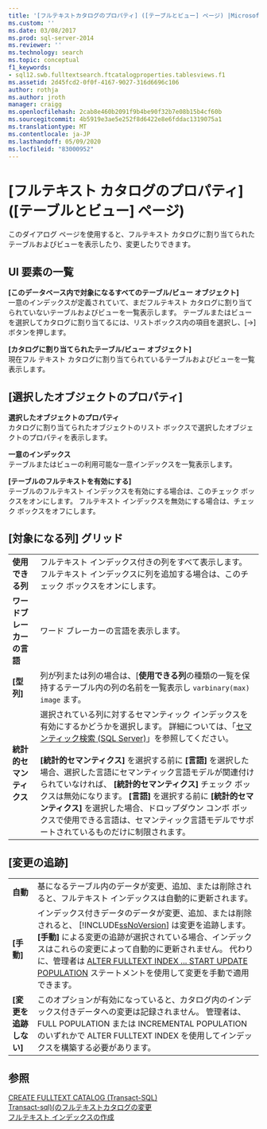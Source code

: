 ```yaml
---
title: '[フルテキストカタログのプロパティ] ([テーブルとビュー] ページ) |Microsoft Docs'
ms.custom: ''
ms.date: 03/08/2017
ms.prod: sql-server-2014
ms.reviewer: ''
ms.technology: search
ms.topic: conceptual
f1_keywords:
- sql12.swb.fulltextsearch.ftcatalogproperties.tablesviews.f1
ms.assetid: 2d45fcd2-0f0f-4167-9027-316d6696c106
author: rothja
ms.author: jroth
manager: craigg
ms.openlocfilehash: 2cab8e460b2091f9b4be90f32b7e08b15b4cf60b
ms.sourcegitcommit: 4b5919e3ae5e252f8d6422e8e6fddac1319075a1
ms.translationtype: MT
ms.contentlocale: ja-JP
ms.lasthandoff: 05/09/2020
ms.locfileid: "83000952"
---
```

# <a name="full-text-catalog-properties-tables-and-views-page"></a>[フルテキスト カタログのプロパティ] ([テーブルとビュー] ページ)
  このダイアログ ページを使用すると、フルテキスト カタログに割り当てられたテーブルおよびビューを表示したり、変更したりできます。  
  
## <a name="uielement-list"></a>UI 要素の一覧  
 **[このデータベース内で対象になるすべてのテーブル/ビュー オブジェクト]**  
 一意のインデックスが定義されていて、まだフルテキスト カタログに割り当てられていないテーブルおよびビューを一覧表示します。 テーブルまたはビューを選択してカタログに割り当てるには、リストボックス内の項目を選択し、[->] ボタンを押します。  
  
 **[カタログに割り当てられたテーブル/ビュー オブジェクト]**  
 現在フル テキスト カタログに割り当てられているテーブルおよびビューを一覧表示します。  
  
## <a name="selected-object-properties"></a>[選択したオブジェクトのプロパティ]  
 **選択したオブジェクトのプロパティ**  
 カタログに割り当てられたオブジェクトのリスト ボックスで選択したオブジェクトのプロパティを表示します。  
  
 **一意のインデックス**  
 テーブルまたはビューの利用可能な一意インデックスを一覧表示します。  
  
 **[テーブルのフルテキストを有効にする]**  
 テーブルのフルテキスト インデックスを有効にする場合は、このチェック ボックスをオンにします。 フルテキスト インデックスを無効にする場合は、チェック ボックスをオフにします。  
  
## <a name="eligible-columns-grid"></a>[対象になる列] グリッド  
  
|||  
|-|-|  
|**使用できる列**|フルテキスト インデックス付きの列をすべて表示します。 フルテキスト インデックスに列を追加する場合は、このチェック ボックスをオンにします。|  
|**ワードブレーカーの言語**|ワード ブレーカーの言語を表示します。|  
|**[型列]**|列が列または列の場合は、[**使用できる列**の種類の一覧を保持するテーブル内の列の名前を一覧表示し `varbinary(max)` `image` ます。|  
|**統計的セマンティクス**|選択されている列に対するセマンティック インデックスを有効にするかどうかを選択します。 詳細については、「[セマンティック検索 &#40;SQL Server&#41;](../relational-databases/search/semantic-search-sql-server.md)」を参照してください。<br /><br /> **[統計的セマンティクス]** を選択する前に **[言語]** を選択した場合、選択した言語にセマンティック言語モデルが関連付けられていなければ、 **[統計的セマンティクス]** チェック ボックスは無効になります。 **[言語]** を選択する前に **[統計的セマンティクス]** を選択した場合、ドロップダウン コンボ ボックスで使用できる言語は、セマンティック言語モデルでサポートされているものだけに制限されます。|  
  
## <a name="track-changes"></a>[変更の追跡]  
  
|||  
|-|-|  
|**自動**|基になるテーブル内のデータが変更、追加、または削除されると、フルテキスト インデックスは自動的に更新されます。|  
|**[手動]**|インデックス付きデータのデータが変更、追加、または削除されると、 [!INCLUDE[ssNoVersion](../includes/ssnoversion-md.md)] は変更を追跡します。 **[手動]** による変更の追跡が選択されている場合、インデックスはこれらの変更によって自動的に更新されません。 代わりに、管理者は [ALTER FULLTEXT INDEX ... START UPDATE POPULATION](/sql/t-sql/statements/alter-fulltext-index-transact-sql) ステートメントを使用して変更を手動で適用できます。|  
|**[変更を追跡しない]**|このオプションが有効になっていると、カタログ内のインデックス付きデータへの変更は記録されません。 管理者は、FULL POPULATION または INCREMENTAL POPULATION のいずれかで ALTER FULLTEXT INDEX を使用してインデックスを構築する必要があります。|  
  
## <a name="see-also"></a>参照  
 [CREATE FULLTEXT CATALOG &#40;Transact-SQL&#41;](/sql/t-sql/statements/create-fulltext-catalog-transact-sql)   
 [Transact-sql&#41;&#40;のフルテキストカタログの変更](/sql/t-sql/statements/alter-fulltext-catalog-transact-sql)   
 [フルテキスト インデックスの作成](../relational-databases/indexes/indexes.md)  
  
  
